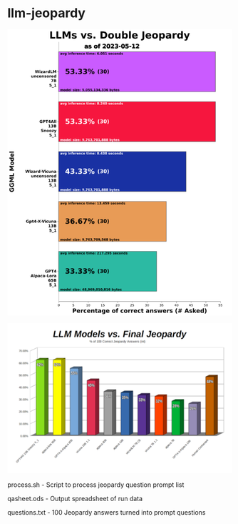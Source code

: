 # llm-jeopardy

![Double](dbljeopardy.png)

![Current Models](current.png)

process.sh - Script to process jeopardy question prompt list

qasheet.ods - Output spreadsheet of run data

questions.txt - 100 Jeopardy answers turned into prompt questions
